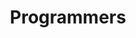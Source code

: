 ---
    title: Programmers
    permalink: /categories/programmers/
    layout: category
    author_profile: false
    taxonomy: Programmers
    sidebar: 
        nav: "sidebar-posts"
---